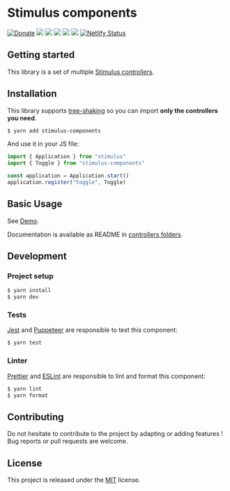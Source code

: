 # Stimulus components

[![Donate](https://img.shields.io/badge/Donate-PayPal-green.svg)](https://www.paypal.me/guillaumebriday)
[![](https://img.shields.io/npm/dt/stimulus-components.svg)](https://www.npmjs.com/package/stimulus-components)
[![](https://img.shields.io/npm/v/stimulus-components.svg)](https://www.npmjs.com/package/stimulus-components)
[![](https://github.com/guillaumebriday/stimulus-components/workflows/Lint/badge.svg)](https://github.com/guillaumebriday/stimulus-components)
[![](https://github.com/guillaumebriday/stimulus-components/workflows/Test/badge.svg)](https://github.com/guillaumebriday/stimulus-components)
[![](https://img.shields.io/github/license/guillaumebriday/stimulus-components.svg)](https://github.com/guillaumebriday/stimulus-components)
[![Netlify Status](https://api.netlify.com/api/v1/badges/056dda4a-4444-4c24-a854-c4b1944d35ca/deploy-status)](https://stimulus-components.netlify.com)

## Getting started

This library is a set of multiple [Stimulus controllers](https://stimulusjs.org/).

## Installation

This library supports [tree-shaking](https://webpack.js.org/guides/tree-shaking/) so you can import **only the controllers you need**.

```bash
$ yarn add stimulus-components
```

And use it in your JS file:
```js
import { Application } from "stimulus"
import { Toggle } from "stimulus-components"

const application = Application.start()
application.register("toggle", Toggle)
```

## Basic Usage

See [Demo](https://stimulus-components.netlify.app/).

Documentation is available as README in [controllers folders](https://github.com/guillaumebriday/stimulus-components/tree/master/src).

## Development

### Project setup
```bash
$ yarn install
$ yarn dev
```

### Tests

[Jest](https://jestjs.io/) and [Puppeteer](https://github.com/puppeteer/puppeteer) are responsible to test this component:
```bash
$ yarn test
```

### Linter
[Prettier](https://prettier.io/) and [ESLint](https://eslint.org/) are responsible to lint and format this component:
```bash
$ yarn lint
$ yarn format
```

## Contributing

Do not hesitate to contribute to the project by adapting or adding features ! Bug reports or pull requests are welcome.

## License

This project is released under the [MIT](http://opensource.org/licenses/MIT) license.
